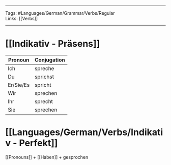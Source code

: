 ___
Tags: #Languages/German/Grammar/Verbs/Regular  
Links: [[Verbs]]
___
# [[Indikativ - Präsens]]
Pronoun|Conjugation
------------ | ------------
Ich | spreche
Du | sprichst
Er/Sie/Es | spricht
Wir | sprechen
Ihr | sprecht
Sie | sprechen


# [[Languages/German/Verbs/Indikativ - Perfekt]]
[[Pronouns]] + [[Haben]] + gesprochen